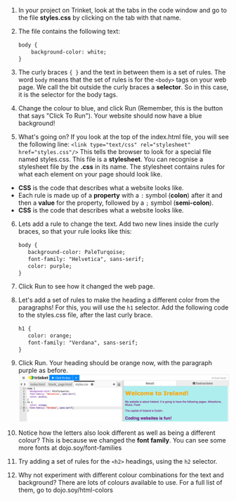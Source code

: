1. In your project on Trinket, look at the tabs in the code window and go to the file **styles.css** by clicking on the tab with that name.
2. The file contains the following text:
   ```
   body {
       background-color: white;
   }
   ```
3. The curly braces `{ }` and the text in between them is a set of rules. The word `body` means that the set of rules is for the `<body>` tags on your web page. We call the bit outside the curly braces a **selector**. So in this case, it is the selector for the body tags.

4. Change the colour to blue, and click Run \(Remember, this is the button that says "Click To Run"\). Your website should now have a blue background!

5. What's going on? If you look at the top of the index.html file, you will see the following line:
`<link type="text/css" rel="stylesheet" href="styles.css"/>` This tells the browser to look for a special file named styles.css. This file is a **stylesheet**. You can recognise a stylesheet file by the **.css** in its name. The stylesheet contains rules for what each element on your page should look like.
 * **CSS** is the code that describes what a website looks like.
 * Each rule is made up of a **property** with a `:` symbol (**colon**) after it and then a **value** for the property, followed by a `;` symbol (**semi-colon**).
 * **CSS** is the code that describes what a website looks like.

6. Lets add a rule to change the text. Add two new lines inside the curly braces, so that your rule looks like this:
   ```
   body {
      background-color: PaleTurqoise;
      font-family: "Helvetica", sans-serif;
      color: purple;
   }
   ```
7. Click Run to see how it changed the web page. 

8. Let's add a set of rules to make the heading a different color from the paragraphs! For this, you will use  the `h1` selector. Add the following code to the styles.css file, after the last curly brace.
   ```
   h1 {
      color: orange;
      font-family: "Verdana", sans-serif;
   }
   ```
9. Click Run. Your heading should be orange now, with the paragraph purple as before. ![](/assets/colorfonth1.png)
10. Notice how the letters also look different as well as being a different colour? This is because we changed the **font family**. You can see some more fonts at dojo.soy/font-families
11. Try adding a set of rules for the `<h2>` headings, using the `h2` selector.   

12. Why not experiment with different colour combinations for the text and background? There are lots of colours available to use. For a full list of them, go to dojo.soy/html-colors



